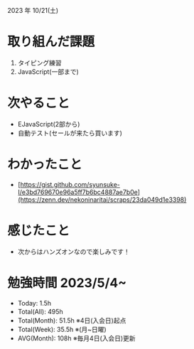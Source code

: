 2023 年 10/21(土)

# 取り組んだ課題

1. タイピング練習
7. JavaScript(一部まで)

# 次やること

* EJavaScript(2部から)
* 自動テスト(セールが来たら買います)

# わかったこと

* [https://gist.github.com/syunsuke-I/e3bd769670e96a5ff7b6bc4887ae7b0e](https://zenn.dev/nekoninaritai/scraps/23da049d1e3398)

# 感じたこと

* 次からはハンズオンなので楽しみです！

# 勉強時間 2023/5/4~

* Today: 1.5h
* Total(All): 495h　
* Total(Month): 51.5h ※4日(入会日)起点
* Total(Week): 35.5h ※(月~日曜)
* AVG(Month): 108h ※毎月4日(入会日)更新
